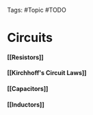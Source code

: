 Tags: #Topic #TODO 

# Circuits

#### [[Resistors]]

#### [[Kirchhoff's Circuit Laws]]

#### [[Capacitors]]

#### [[Inductors]]